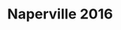 ---
title: Naperville 2016
showTitle: true
image: /img/photos/reflection.jpg
materials:
description: Some description of the drawing
---